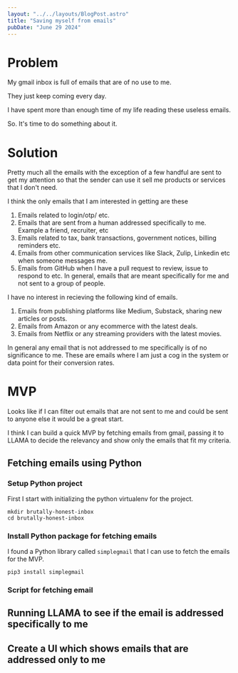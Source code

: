 ```yaml
---
layout: "../../layouts/BlogPost.astro"
title: "Saving myself from emails"
pubDate: "June 29 2024"
---
```


# Problem
My gmail inbox is full of emails that are of no use to me.

They just keep coming every day.

I have spent more than enough time of my life reading these useless emails.

So. It's time to do something about it.

# Solution
Pretty much all the emails with the exception of a few handful are sent to get my attention so that the sender
can use it sell me products or services that I don't need.

I think the only emails that I am interested in getting are these
1. Emails related to login/otp/ etc.
2. Emails that are sent from a human addressed specifically to me. Example a friend, recruiter, etc
3. Emails related to tax, bank transactions, government notices, billing reminders etc.
4. Emails from other communication services like Slack, Zulip, Linkedin etc when someone messages me.
5. Emails from GitHub when I have a pull request to review, issue to respond to etc.
In general, emails that are meant specifically for me and not sent to a group of people.


I have no interest in recieving the following kind of emails.
1. Emails from publishing platforms like Medium, Substack,  sharing new articles or posts.
2. Emails from Amazon or any ecommerce with the latest deals.
3. Emails from Netflix or any streaming providers with the latest movies.

In general any email that is not addressed to me specifically is of no significance to me. These are emails where I
am just a cog in the system or data point for their conversion rates.

# MVP
Looks like if I can filter out emails that are not sent to me and could be sent to anyone else it would be a great start.

I think I can build a quick MVP by fetching emails from gmail, passing it to LLAMA to decide the relevancy and show only
the emails that fit my criteria.

## Fetching emails using Python

### Setup Python project

First I start with initializing the python virtualenv for the project.
```
mkdir brutally-honest-inbox
cd brutally-honest-inbox
```

### Install Python package for fetching emails

I found a Python library called `simplegmail` that I can use to fetch the emails for the MVP.

```
pip3 install simplegmail
```

### Script for fetching email


## Running LLAMA to see if the email is addressed specifically to me

## Create a UI which shows emails that are addressed only to me
